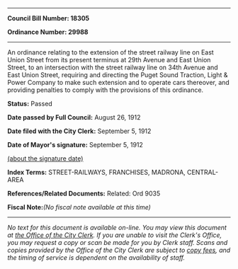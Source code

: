 

********

**Council Bill Number: 18305**
   
**Ordinance Number: 29988**
********

 An ordinance relating to the extension of the street railway line on East Union Street from its present terminus at 29th Avenue and East Union Street, to an intersection with the street railway line on 34th Avenue and East Union Street, requiring and directing the Puget Sound Traction, Light & Power Company to make such extension and to operate cars thereover, and providing penalties to comply with the provisions of this ordinance.

**Status:** Passed
   
**Date passed by Full Council:** August 26, 1912
   
**Date filed with the City Clerk:** September 5, 1912
   
**Date of Mayor's signature:** September 5, 1912
   
[(about the signature date)](/~public/approvaldate.htm)
   
   
   
   
**Index Terms:** STREET-RAILWAYS, FRANCHISES, MADRONA, CENTRAL-AREA

**References/Related Documents:** Related: Ord 9035

**Fiscal Note:**_(No fiscal note available at this time)_
********

_No text for this document is available on-line. You may view this document at [the Office of the City Clerk](http://www.seattle.gov/leg/clerk/contactUs.htm). If you are unable to visit the Clerk's Office, you may request a copy or scan be made for you by Clerk staff. Scans and copies provided by the Office of the City Clerk are subject to [copy fees](http://clerk.seattle.gov/~public/clerkfees.htm), and the timing of service is dependent on the availability of staff._

